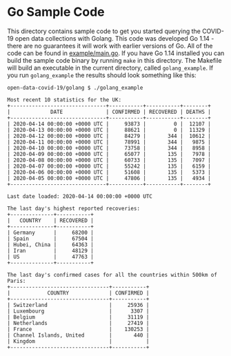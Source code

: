 # Go Sample Code

This directory contains sample code to get you started querying the COVID-19 open data collections with Golang.
This code was developed Go 1.14 - there are no guarantees it will work with earlier versions of Go.
All of the code can be found in [example/main.go](example/main.go).
If you have Go 1.14 installed you can build the sample code binary by running `make` in this directory.
The Makefile will build an executable in the current directory, called `golang_example`.
If you run `golang_example` the results should look something like this:

```text
open-data-covid-19/golang $ ./golang_example

Most recent 10 statistics for the UK:
+-------------------------------+-----------+-----------+--------+
|             DATE              | CONFIRMED | RECOVERED | DEATHS |
+-------------------------------+-----------+-----------+--------+
| 2020-04-14 00:00:00 +0000 UTC |     93873 |         0 |  12107 |
| 2020-04-13 00:00:00 +0000 UTC |     88621 |         0 |  11329 |
| 2020-04-12 00:00:00 +0000 UTC |     84279 |       344 |  10612 |
| 2020-04-11 00:00:00 +0000 UTC |     78991 |       344 |   9875 |
| 2020-04-10 00:00:00 +0000 UTC |     73758 |       344 |   8958 |
| 2020-04-09 00:00:00 +0000 UTC |     65077 |       135 |   7978 |
| 2020-04-08 00:00:00 +0000 UTC |     60733 |       135 |   7097 |
| 2020-04-07 00:00:00 +0000 UTC |     55242 |       135 |   6159 |
| 2020-04-06 00:00:00 +0000 UTC |     51608 |       135 |   5373 |
| 2020-04-05 00:00:00 +0000 UTC |     47806 |       135 |   4934 |
+-------------------------------+-----------+-----------+--------+

Last date loaded: 2020-04-14 00:00:00 +0000 UTC

The last day's highest reported recoveries:
+--------------+-----------+
|   COUNTRY    | RECOVERED |
+--------------+-----------+
| Germany      |     68200 |
| Spain        |     67504 |
| Hubei, China |     64363 |
| Iran         |     48129 |
| US           |     47763 |
+--------------+-----------+

The last day's confirmed cases for all the countries within 500km of Paris:
+--------------------------------+-----------+
|            COUNTRY             | CONFIRMED |
+--------------------------------+-----------+
| Switzerland                    |     25936 |
| Luxembourg                     |      3307 |
| Belgium                        |     31119 |
| Netherlands                    |     27419 |
| France                         |    130253 |
| Channel Islands, United        |       440 |
| Kingdom                        |           |
+--------------------------------+-----------+
```
